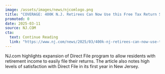 ```yaml
---
image: /assets/images/news/njcomlogo.png
title: "COVERAGE: 400K N.J. Retirees Can Now Use this Free Tax Return Service"
promoted: 0
date: 2025-03-11
source: NJ.COM
cta:
  text: Continue Reading
  link: "https://www.nj.com/news/2025/03/400k-nj-retirees-can-now-use-this-free-tax-return-service.html"
---
```

NJ.com highlights expansion of Direct File program to allow residents with retirement income to easily file their returns. The article also notes high levels of satisfaction with Direct File in its first year in New Jersey.
